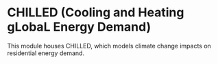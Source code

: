 # CHILLED (Cooling and Heating gLobaL Energy Demand)

This module houses CHILLED, which models climate change impacts on residential energy demand.